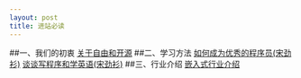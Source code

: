 ```yaml
---
layout: post
title: 进站必读
---
```

##一、我们的初衷
<a href="./1.html">关于自由和开源</a>
##二、学习方法
<a href="./2.html">如何成为优秀的程序员(宋劲衫)</a>
<a href="./3.html">谈谈写程序和学英语(宋劲衫)</a>
##三、行业介绍
<a href="./4.html">嵌入式行业介绍</a>

